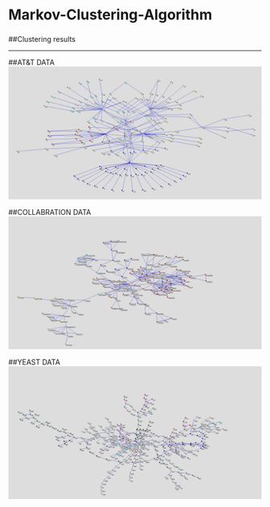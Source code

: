 # Markov-Clustering-Algorithm

### 

##Clustering results

-------------------------------------------
##AT&T DATA
![Picture](/att_clustering.jpg)

##COLLABRATION DATA
![Picture](/collabration_clustering.jpg)

##YEAST DATA
![Picture](/yeast_clustering.jpg)
